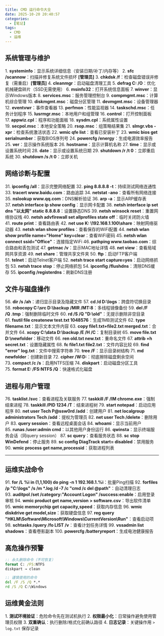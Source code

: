 ```yaml
---
title: CMD 运行命令大全
date: 2025-10-20 20:40:57
categories:
  - [笔记]
tags:
  - CMD
  - 运维
---
```


## 系统管理与维护

1. **systeminfo**：显示系统详细信息（安装日期/补丁/内存等）
2. **sfc /scannow**：扫描并修复系统文件损坏 **[管理员]**
3. **chkdsk /f**：检查磁盘错误并修复（需重启）**[管理员]**
4. **cleanmgr**：启动磁盘清理工具
5. **defrag C: /O**：优化机械硬盘碎片（SSD无需使用）
6. **msinfo32**：打开系统信息面板
7. **winver**：显示Windows版本
8. **services.msc**：服务管理控制台
9. **compmgmt.msc**：计算机综合管理
10. **diskmgmt.msc**：磁盘分区管理
11. **devmgmt.msc**：设备管理器
12. **eventvwr**：事件查看器
13. **perfmon**：性能监视器
14. **taskschd.msc**：任务计划程序
15. **lusrmgr.msc**：本地用户和组管理
16. **control**：打开控制面板
17. **appwiz.cpl**：程序和功能面板
18. **sysdm.cpl**：系统属性设置
19. **secpol.msc**：本地安全策略
20. **rsop.msc**：组策略结果集
21. **slmgr.vbs -xpr**：检查系统激活状态
22. **wmic qfe list**：查看已安装补丁
23. **wmic bios get serialnumber**：获取BIOS序列号
24. **powercfg /energy**：生成电源效率报告
25. **ver**：显示操作系统版本
26. **hostname**：显示计算机名称
27. **time**：显示或设置系统时间
28. **date**：显示或设置系统日期
29. **shutdown /r /t 0**：立即重启系统
30. **shutdown /s /t 0**：立即关机

## 网络诊断与配置

31. **ipconfig /all**：显示完整网络配置
32. **ping 8.8.8.8 -t**：持续测试网络连通性
33. **tracert www\.baidu.com**：路由追踪
34. **netstat -ano**：查看所有网络连接
35. **nslookup www\.qq.com**：DNS解析验证
36. **arp -a**：显示ARP缓存表
37. **netsh interface ip show config**：显示网卡配置
38. **netsh interface ip set dns "以太网" static 8.8.8.8**：设置静态DNS
39. **netsh winsock reset**：重置网络协议栈
40. **netsh advfirewall set allprofiles state off**：临时关闭防火墙
41. **route print**：查看路由表
42. **net use K: \192.168.1.100\share**：映射网络驱动器
43. **netsh wlan show profiles**：查看保存的WiFi配置
44. **netsh wlan show profile name="Home" key=clear**：查看WiFi密码
45. **netsh wlan connect ssid="Office"**：连接指定WiFi
46. **pathping www\.taobao.com**：综合路由和丢包测试
47. **getmac /v**：显示MAC地址详情
48. **net view**：查看局域网共享资源
49. **net share**：管理共享文件夹
50. **ftp**：启动FTP客户端
51. **telnet**：启动Telnet客户端
52. **netsh trace start capture=yes**：启动网络抓包
53. **netsh trace stop**：停止网络抓包
54. **ipconfig /flushdns**：清除DNS缓存
55. **ipconfig /registerdns**：刷新DNS注册

## 文件与磁盘操作

56. **dir /s /ah**：递归显示目录及隐藏文件
57. **cd /d D:\logs**：跨盘符切换目录
58. **robocopy C:\src D:\backup /MIR /MT:8**：多线程镜像备份
59. **del /F /Q .tmp**：强制删除临时文件
60. **rd /S /Q "D:\old"**：无提示删除非空目录
61. **fsutil file createnew test.txt 1048576**：生成1MB测试文件
62. **type filename.txt**：显示文本文件内容
63. **copy file1.txt+file2.txt merged.txt**：合并文件
64. **xcopy C:\data D:\backup /E /H /C**：复制目录树
65. **move file.txt D:\newfolder**：移动文件
66. **ren old.txt new.txt**：重命名文件
67. **attrib +h secret.txt**：设置隐藏属性
68. **fc file1.txt file2.txt**：文件内容比较
69. **find "error" log.txt**：文件中搜索字符串
70. **tree /F**：显示目录树结构
71. **md newfolder**：创建新目录
72. **cipher /W:D:**：彻底擦除磁盘剩余空间
73. **compact /c /s**：启用NTFS压缩
74. **diskpart**：启动磁盘分区工具
75. **format E: /FS:NTFS /Q**：快速格式化磁盘

## 进程与用户管理

76. **tasklist /svc**：查看进程及关联服务
77. **taskkill /F /IM chrome.exe**：强制结束进程
78. **taskkill /PID 1234 /T**：结束进程树
79. **start notepad**：启动应用程序
80. **net user Tech P\@ssw0rd /add**：创建用户
81. **net localgroup administrators Tech /add**：提权为管理员
82. **net user Tech /delete**：删除用户
83. **query session**：查看远程桌面会话
84. **whoami**：显示当前用户
85. **runas /user:admin cmd**：以其他用户身份运行
86. **qwinsta**：显示终端服务会话（同query session）
87. **sc query**：查看服务状态
88. **sc stop WinDefend**：停止服务
89. **sc config DiagTrack start= disabled**：禁用服务
90. **wmic process get name,processid**：获取进程列表

- - -

## 运维实战命令

91. **for /L %i in (1,1,100) do ping -n 1 192.168.1.%i**：批量Ping扫描
92. **forfiles /p "C:\logs" /s /m *.log /d -7 /c "cmd /c del @path"**：自动清理日志
93. **auditpol /set /category:"Account Logon" /success:enable**：启用登录审核
94. **wmic product get name,version > software.csv**：导出软件清单
95. **wmic memorychip get capacity,speed**：获取内存信息
96. **wmic diskdrive get model,size**：获取硬盘信息
97. **reg query "HKLM\Software\Microsoft\Windows\CurrentVersion\Run"**：查看启动项
98. **schtasks /query /fo LIST /v**：查看计划任务详情
99. **vssadmin list shadows**：查看卷影副本
100. **powercfg /batteryreport**：生成电池健康报告

## 高危操作预警

```bat
:: 永久删除命令（不可恢复）  
format C: /FS:NTFS  
diskpart → clean  

:: 谨慎使用的命令  
del /F /S /Q *.*  
rd /S /Q C:\Windows  
```

## 运维黄金法则

1. **测试环境验证**：危险命令先在测试机执行
2. **权限最小化**：日常操作避免使用管理员权限
3. **双重确认**：执行删除/格式化前确认路径
4. **日志记录**：关键操作用 `> log.txt` 保存记录
